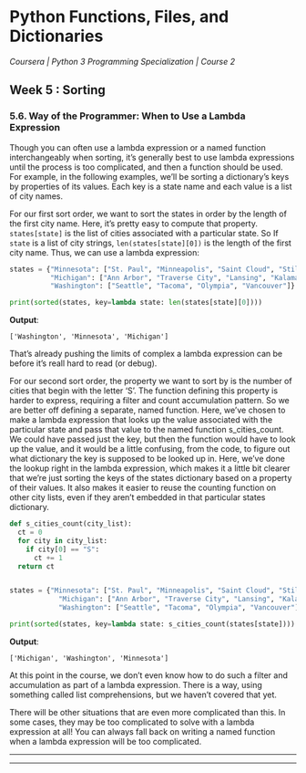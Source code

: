 # Python Functions, Files, and Dictionaries
*Coursera | Python 3 Programming Specialization | Course 2*

## Week 5 : Sorting
### 5.6. Way of the Programmer: When to Use a Lambda Expression

Though you can often use a lambda expression or a named function interchangeably when sorting, it’s generally best to use lambda expressions until the process is too complicated, and then a function should be used. For example, in the following examples, we’ll be sorting a dictionary’s keys by properties of its values. Each key is a state name and each value is a list of city names.

For our first sort order, we want to sort the states in order by the length of the first city name. Here, it’s pretty easy to compute that property. `states[state]` is the list of cities associated with a particular state. So If `state` is a list of city strings, `len(states[state][0])` is the length of the first city name. Thus, we can use a lambda expression:

```python
states = {"Minnesota": ["St. Paul", "Minneapolis", "Saint Cloud", "Stillwater"],
          "Michigan": ["Ann Arbor", "Traverse City", "Lansing", "Kalamazoo"],
          "Washington": ["Seattle", "Tacoma", "Olympia", "Vancouver"]}

print(sorted(states, key=lambda state: len(states[state][0])))
```

**Output**:

```
['Washington', 'Minnesota', 'Michigan']
```

That’s already pushing the limits of complex a lambda expression can be before it’s reall hard to read (or debug).

For our second sort order, the property we want to sort by is the number of cities that begin with the letter ‘S’. The function defining this property is harder to express, requiring a filter and count accumulation pattern. So we are better off defining a separate, named function. Here, we’ve chosen to make a lambda expression that looks up the value associated with the particular state and pass that value to the named function s_cities_count. We could have passed just the key, but then the function would have to look up the value, and it would be a little confusing, from the code, to figure out what dictionary the key is supposed to be looked up in. Here, we’ve done the lookup right in the lambda expression, which makes it a little bit clearer that we’re just sorting the keys of the states dictionary based on a property of their values. It also makes it easier to reuse the counting function on other city lists, even if they aren’t embedded in that particular states dictionary.

```python
def s_cities_count(city_list):
  ct = 0
  for city in city_list:
    if city[0] == "S":
      ct += 1
  return ct


states = {"Minnesota": ["St. Paul", "Minneapolis", "Saint Cloud", "Stillwater"],
            "Michigan": ["Ann Arbor", "Traverse City", "Lansing", "Kalamazoo"],
            "Washington": ["Seattle", "Tacoma", "Olympia", "Vancouver"]}

print(sorted(states, key=lambda state: s_cities_count(states[state])))
```

**Output**:

```
['Michigan', 'Washington', 'Minnesota']
```

At this point in the course, we don’t even know how to do such a filter and accumulation as part of a lambda expression. There is a way, using something called list comprehensions, but we haven’t covered that yet.

There will be other situations that are even more complicated than this. In some cases, they may be too complicated to solve with a lambda expression at all! You can always fall back on writing a named function when a lambda expression will be too complicated.


----
----
